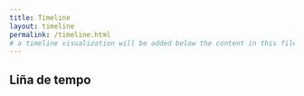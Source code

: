 ```yaml
---
title: Timeline
layout: timeline
permalink: /timeline.html
# a timeline visualization will be added below the content in this file
---
```


## Liña de tempo
